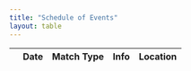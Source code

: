 ```yaml
---
title: "Schedule of Events"
layout: table
---
```



<script>
function format ( d ) {
    // `d` is the original data object for the row
    // This is how you format the expansion child rows
        
  if(d.registration_link) { reg=d.registration_link; } else { reg=""; }
  if(d.cof) { var cof=d.cof; } else { cof=""; }
  if(d.results) { results=d.results; } else { results=""; }

  return '<div class="matchdetails">'+
         '<ul>'+
         '<li><em>Sign in:</em> '+d.start_time+
         '</li><li><em>Shooter Meeting:</em> '+d.ns_time+
         '</li><li><em>Match Start:</em> '+d.match_time+
         '</li><li>Directions to <a href="'+d.location_url+'">'+d.location+'</a></li></ul></div>'+
         '<div class="matchdetails">'+
         '<p>'+d.notes+
         '</div>'+
         '<div class="matchdetails">'+
         '<p>'+reg+
         '<p>'+cof+
         '<p>'+results+
         '</div>';
}

/// Custom filter to only get events in the future
/// column 0 is actually the child expansion column. Date is in column[1]
$.fn.dataTableExt.afnFiltering.push(
    function( settings, data, dataindex ) {
        
        //Set the date to filter against to 3 days ago.
        var mydate = new Date();
        mydate.setDate(mydate.getDate() -3 );
        var evdate = new Date(data[1]);
        
        if ( mydate > evdate  )
        {
            return false;
        }
        else
        {
            return true;
        }
    }
);


// Table for schedule
// Needs fields for date, match_type, info, location, 
// starttime, ns_time, match_time, notes, cof, results

$(document).ready(function() {
    var table = $('#schedule').DataTable( {
        "ajax": "/events.txt",
        "paging":   false,
        "info":     false,
        "columns": [
            {
                "className":      'details-control',
                "orderable":      false,
                "data":           null,
                "defaultContent": ''
            },
            { "data": "date" },
            { "data": "match_type" },
            { "data": "info" },
            { "data": "location" }
        ],
        "order": [[1, 'asc']]
    } );
     
    // Add event listener for opening and closing details
    $('#schedule tbody').on('click', 'td.details-control', function () {
        var tr = $(this).closest('tr');
        var row = table.row( tr );
 
        if ( row.child.isShown() ) {
            // This row is already open - close it
            row.child.hide();
            tr.removeClass('shown');
        }
        else {
            // Open this row
            row.child( format(row.data()) ).show();
            tr.addClass('shown');
        }
    } );
} );
</script>


<table id="schedule" class="row-border" cellspacing="0" width="100%">
    <thead>
      <tr>
        <th></th>
        <th>Date</th>
        <th>Match Type</th>
        <th>Info</th>
        <th>Location</th>
      </tr>
    </thead>
</table>
